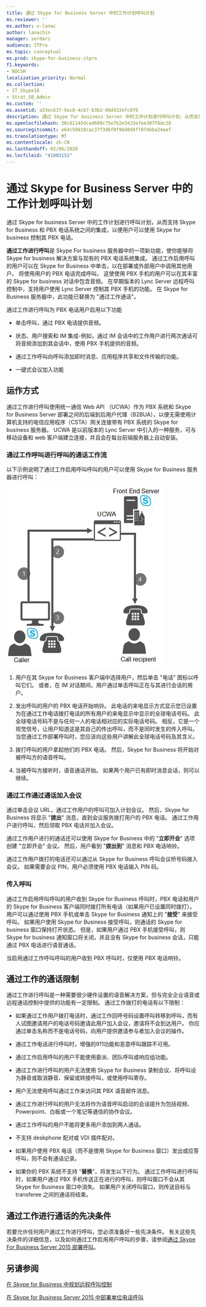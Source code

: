 ```yaml
---
title: 通过 Skype for Business Server 中的工作计划呼叫计划
ms.reviewer: ''
ms.author: v-lanac
author: lanachin
manager: serdars
audience: ITPro
ms.topic: conceptual
ms.prod: skype-for-business-itpro
f1.keywords:
- NOCSH
localization_priority: Normal
ms.collection:
- IT_Skype16
- Strat_SB_Admin
ms.custom: ''
ms.assetid: a33ec637-9ac8-4cb7-b3b2-88d432efc078
description: 通过 Skype for business Server 中的工作计划进行呼叫计划，从而支持 Skype for Business 和 PBX 电话系统之间的集成，以便用户可以使用 Skype for business 控制其 PBX 电话。
ms.openlocfilehash: 38c61145dcad609c75e7b2e3433efee307f8dc28
ms.sourcegitcommit: e64c50818cac37f3d6f0f96d0d4ff0f4bba24aef
ms.translationtype: MT
ms.contentlocale: zh-CN
ms.lasthandoff: 02/06/2020
ms.locfileid: "41803152"
---
```

# <a name="plan-for-call-via-work-in-skype-for-business-server"></a>通过 Skype for Business Server 中的工作计划呼叫计划
 
通过 Skype for business Server 中的工作计划进行呼叫计划，从而支持 Skype for Business 和 PBX 电话系统之间的集成，以便用户可以使用 Skype for business 控制其 PBX 电话。
  
 **通过工作进行呼叫**是 Skype For business 服务器中的一项新功能，使你能够将 Skype for business 解决方案与现有的 PBX 电话系统集成。 通过工作启用呼叫的用户可以在 Skype for Business 中单击，以在部署或外部用户中调用其他用户。 将使用用户的 PBX 电话完成呼叫。 这使使用 PBX 手机的用户可以在其丰富的 Skype for business 对话中包含音频。 在早期版本的 Lync Server 远程呼叫控制中，支持用户使用 Lync Server 控制其 PBX 手机的功能。 在 Skype for Business 服务器中，此功能已替换为 "通过工作通话"。
  
通过工作进行呼叫为 PBX 电话用户启用以下功能
  
- 单击呼叫，通过 PBX 电话提供音频。
    
- 状态、用户搜索和 IM 集成-例如，通过 IM 会话中的工作用户进行两次通话可将音频添加到其会话中，使用 PBX 手机提供的音频。
    
- 通过工作呼叫向呼叫添加即时消息、应用程序共享和文件传输的功能。
    
- 一键式会议加入功能
    
## <a name="how-it-works"></a>运作方式

通过工作进行呼叫使用统一通信 Web API （UCWA）作为 PBX 系统和 Skype for Business Server 部署之间的后端到后用户代理（B2BUA），以便无需使用计算机支持的电信应用程序（CSTA）网关连接带有 PBX 系统的 Skype for business 服务器。 UCWA 是以前版本的 Lync Server 中引入的一种服务，可与移动设备和 web 客户端建立连接，并且会在每台前端服务器上自动安装。
  
### <a name="call-workflow-for-a-call-via-work-call"></a>通过工作呼叫进行呼叫的通话工作流

以下示例说明了通过工作启用呼叫呼叫的用户可以使用 Skype for Business 服务器进行呼叫：
  
![显示单位电话呼叫通话期间的步骤；首先，呼叫者在 Skype for Business 客户端中单击呼叫某人；随后 UCMA 使呼叫者的电话响铃。在呼叫者拿起电话时，呼叫接收人](../../media/050e88ed-e18e-40c0-84d5-b17fe40c305a.jpg)
  
1. 用户在其 Skype for Business 客户端中选择用户，然后单击 "电话" 图标以呼叫它们。 或者，在 IM 对话期间，用户通过单击呼叫正在与其进行会话的用户。
    
2. 发出呼叫的用户的 PBX 电话开始响铃。 此电话的来电显示方式显示您已设置为在通过工作电话拨打电话的所有用户的来电显示中显示的全球电话号码。 此全球电话号码不是与任何一人的电话相对应的实际电话号码。 相反，它是一个视觉信号，让用户知道这是其自己的传出呼叫，而不是同时发生的传入呼叫。 当您通过工作部署呼叫时，您应该向这些用户讲解此全球电话号码及其含义。
    
3. 拨打呼叫的用户拿起他们的 PBX 电话。 然后，Skype for Business 将开始对被呼叫方的语音呼叫。 
    
4. 当被呼叫方接听时，语音通话开始。 如果两个用户已有即时消息会话，则可以继续。
    
### <a name="joining-a-conference-with-call-via-work"></a>通过工作通过通话加入会议

通过单击会议 URL，通过工作用户的呼叫可加入计划会议。 然后，Skype for Business 将显示 "**拨出**" 消息，直到会议服务拨打用户的 PBX 电话。 通过工作用户进行呼叫，然后领取 PBX 电话并加入会议。
  
通过工作用户进行的通话还可以使用 Skype for Business 中的 "**立即开会**" 选项创建 "立即开会" 会议。 然后，用户看到 "**拨出到**" 消息和 PBX 电话响铃。
  
通过工作用户拨打的电话还可以通过从 Skype for Business 呼叫会议桥号码拨入会议。 如果需要会议 PIN，用户必须使用 PBX 电话输入 PIN 码。
  
### <a name="incoming-calls"></a>传入呼叫

通过工作启用呼叫呼叫的用户收到 Skype for Business 呼叫时，PBX 电话和用户的 Skype for Business 客户端同时拨打所有电话（如果用户已设置同时拨打）。 用户可以通过使用 PBX 手机或单击 Skype for Business 通知上的 "**接受**" 来接受呼叫。 如果用户使用 Skype for Business 接受呼叫，则通话的 Skype for business 窗口保持打开状态。 但是，如果用户通过 PBX 手机接受呼叫，则 Skype for business 通知窗口将关闭，并且没有 Skype for business 会话，只能通过 PBX 电话进行语音通话。
  
当启用通过工作呼叫呼叫的用户收到 PBX 呼叫时，仅使用 PBX 电话响铃。
  
## <a name="limitations-of-call-via-work"></a>通过工作的通话限制

通过工作进行呼叫是一种需要很少硬件设置的语音解决方案，但与完全企业语音或远程通话控制中提供的功能有一定限制。 通过工作拨打的电话有以下限制：
  
- 如果通过工作用户拨打电话时，通过工作回呼号码设置呼叫转移到呼叫，而有人试图邀请用户的电话号码邀请此用户加入会议，邀请将不会到达用户。 你应通过单击名称而不是电话号码，向用户提供邀请参与者加入会议的操作。 
    
- 通过工作电话进行呼叫时，增强的911功能和恶意呼叫跟踪不可用。
    
- 通过工作启用呼叫的用户不能使用委派、团队呼叫或响应组功能。
    
- 通过工作进行呼叫的用户无法使用 Skype for Business 录制会议、将呼叫设为静音或取消静音、保留或转接呼叫，或使用呼叫寄存。
    
- 用户无法使用呼叫通过工作来访问其 PBX 语音邮件消息。
    
- 通过工作进行呼叫的用户无法将作为语音呼叫启动的会话提升为包括视频、Powerpoint、白板或一个笔记等通信的协作会议。
    
- 通过工作呼叫的用户不能将更多用户添加到两人通话。
    
- 不支持 deskphone 配对或 VDI 插件配对。
    
- 如果用户使用 PBX 电话（而不是使用 Skype for Business 窗口）发出或应答呼叫，则不会有通话记录。
    
- 如果你的 PBX 系统不支持 "**替换**"，将发生以下行为。 通过工作呼叫进行呼叫时，如果用户通过 PBX 手机传送正在进行的呼叫，则呼叫窗口不会从其 Skype for Business 窗口中消失。 如果用户关闭呼叫窗口，则传送目标与 transferee 之间的通话将结束。 
    
## <a name="prerequisites-for-call-via-work"></a>通过工作进行通话的先决条件

若要允许任何用户通过工作进行呼叫，您必须准备好一些先决条件。 有关这些先决条件的详细信息，以及如何通过工作启用用户呼叫的步骤，请参阅[通过 Skype For Business Server 2015 部署呼叫](../../deploy/deploy-call-via-work.md)。 
  
## <a name="see-also"></a>另请参阅

[在 Skype for Business 中规划远程呼叫控制](remote-call-control.md)
  
[在 Skype for Business Server 2015 中部署单位电话呼叫](../../deploy/deploy-call-via-work.md)

